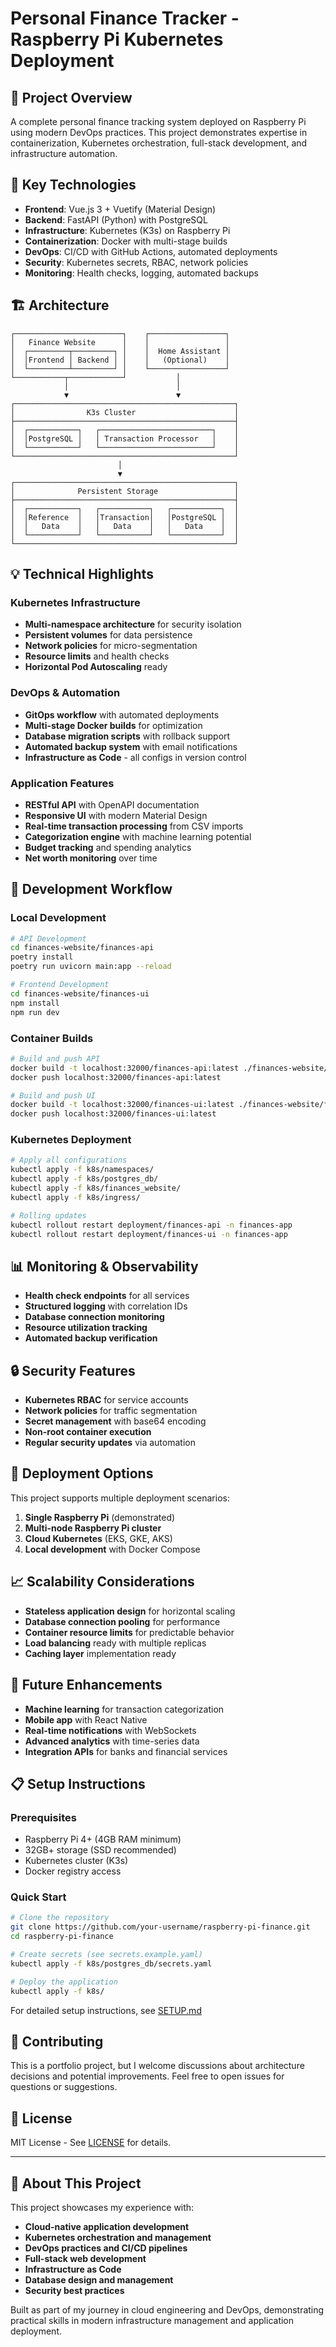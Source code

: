# Personal Finance Tracker - Raspberry Pi Kubernetes Deployment

## 🎯 Project Overview

A complete personal finance tracking system deployed on Raspberry Pi using modern DevOps practices. This project demonstrates expertise in containerization, Kubernetes orchestration, full-stack development, and infrastructure automation.

## 🚀 Key Technologies

- **Frontend**: Vue.js 3 + Vuetify (Material Design)
- **Backend**: FastAPI (Python) with PostgreSQL
- **Infrastructure**: Kubernetes (K3s) on Raspberry Pi
- **Containerization**: Docker with multi-stage builds
- **DevOps**: CI/CD with GitHub Actions, automated deployments
- **Security**: Kubernetes secrets, RBAC, network policies
- **Monitoring**: Health checks, logging, automated backups

## 🏗️ Architecture

```
┌────────────────────────┐    ┌─────────────────┐
│   Finance Website      │    │                 │
│  ┌─────────┬─────────┐ │    │  Home Assistant │
│  │Frontend │ Backend │ │    │   (Optional)    │
│  └─────────┴─────────┘ │    └─────────────────┘
└───────────┬────────────┘           │
            │                        │
            ▼                        ▼
┌─────────────────────────────────────────────────┐
│                K3s Cluster                      │
├─────────────────────────────────────────────────┤
│  ┌───────────┐   ┌─────────────────────────┐    │
│  │PostgreSQL │   │ Transaction Processor   │    │
│  └───────────┘   └─────────────────────────┘    │
└─────────────────────────────────────────────────┘
                        │
                        ▼
┌─────────────────────────────────────────────────┐
│              Persistent Storage                 │
├─────────────────────────────────────────────────┤
│  ┌───────────┐   ┌───────────┐   ┌───────────┐  │
│  │Reference  │   │Transaction│   │PostgreSQL │  │
│  │   Data    │   │   Data    │   │   Data    │  │
│  └───────────┘   └───────────┘   └───────────┘  │
└─────────────────────────────────────────────────┘
```

## 💡 Technical Highlights

### **Kubernetes Infrastructure**
- **Multi-namespace architecture** for security isolation
- **Persistent volumes** for data persistence
- **Network policies** for micro-segmentation
- **Resource limits** and health checks
- **Horizontal Pod Autoscaling** ready

### **DevOps & Automation**
- **GitOps workflow** with automated deployments
- **Multi-stage Docker builds** for optimization
- **Database migration scripts** with rollback support
- **Automated backup system** with email notifications
- **Infrastructure as Code** - all configs in version control

### **Application Features**
- **RESTful API** with OpenAPI documentation
- **Responsive UI** with modern Material Design
- **Real-time transaction processing** from CSV imports
- **Categorization engine** with machine learning potential
- **Budget tracking** and spending analytics
- **Net worth monitoring** over time

## 🔧 Development Workflow

### **Local Development**
```bash
# API Development
cd finances-website/finances-api
poetry install
poetry run uvicorn main:app --reload

# Frontend Development  
cd finances-website/finances-ui
npm install
npm run dev
```

### **Container Builds**
```bash
# Build and push API
docker build -t localhost:32000/finances-api:latest ./finances-website/finances-api
docker push localhost:32000/finances-api:latest

# Build and push UI
docker build -t localhost:32000/finances-ui:latest ./finances-website/finances-ui
docker push localhost:32000/finances-ui:latest
```

### **Kubernetes Deployment**
```bash
# Apply all configurations
kubectl apply -f k8s/namespaces/
kubectl apply -f k8s/postgres_db/
kubectl apply -f k8s/finances_website/
kubectl apply -f k8s/ingress/

# Rolling updates
kubectl rollout restart deployment/finances-api -n finances-app
kubectl rollout restart deployment/finances-ui -n finances-app
```

## 📊 Monitoring & Observability

- **Health check endpoints** for all services
- **Structured logging** with correlation IDs
- **Database connection monitoring**
- **Resource utilization tracking**
- **Automated backup verification**

## 🔒 Security Features

- **Kubernetes RBAC** for service accounts
- **Network policies** for traffic segmentation
- **Secret management** with base64 encoding
- **Non-root container execution**
- **Regular security updates** via automation

## 🚀 Deployment Options

This project supports multiple deployment scenarios:

1. **Single Raspberry Pi** (demonstrated)
2. **Multi-node Raspberry Pi cluster**
3. **Cloud Kubernetes** (EKS, GKE, AKS)
4. **Local development** with Docker Compose

## 📈 Scalability Considerations

- **Stateless application design** for horizontal scaling
- **Database connection pooling** for performance
- **Container resource limits** for predictable behavior
- **Load balancing** ready with multiple replicas
- **Caching layer** implementation ready

## 🔮 Future Enhancements

- **Machine learning** for transaction categorization
- **Mobile app** with React Native
- **Real-time notifications** with WebSockets
- **Advanced analytics** with time-series data
- **Integration APIs** for banks and financial services

## 📋 Setup Instructions

### Prerequisites
- Raspberry Pi 4+ (4GB RAM minimum)
- 32GB+ storage (SSD recommended)
- Kubernetes cluster (K3s)
- Docker registry access

### Quick Start
```bash
# Clone the repository
git clone https://github.com/your-username/raspberry-pi-finance.git
cd raspberry-pi-finance

# Create secrets (see secrets.example.yaml)
kubectl apply -f k8s/postgres_db/secrets.yaml

# Deploy the application
kubectl apply -f k8s/
```

For detailed setup instructions, see [SETUP.md](SETUP.md)

## 🤝 Contributing

This is a portfolio project, but I welcome discussions about architecture decisions and potential improvements. Feel free to open issues for questions or suggestions.

## 📄 License

MIT License - See [LICENSE](LICENSE) for details.

---

## 💼 About This Project

This project showcases my experience with:
- **Cloud-native application development**
- **Kubernetes orchestration and management**
- **DevOps practices and CI/CD pipelines**
- **Full-stack web development**
- **Infrastructure as Code**
- **Database design and management**
- **Security best practices**

Built as part of my journey in cloud engineering and DevOps, demonstrating practical skills in modern infrastructure management and application deployment.